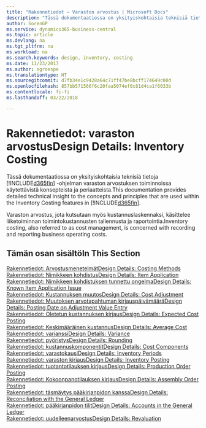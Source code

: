 ```yaml
---
title: "Rakennetiedot – Varaston arvostus | Microsoft Docs"
description: "Tässä dokumentaatiossa on yksityiskohtaisia teknisiä tietoja Business Central -sovelluksen varaston arvostuksen toiminnoissa käytettävistä konsepteista ja periaatteista."
author: SorenGP
ms.service: dynamics365-business-central
ms.topic: article
ms.devlang: na
ms.tgt_pltfrm: na
ms.workload: na
ms.search.keywords: design, inventory, costing
ms.date: 11/23/2017
ms.author: sgroespe
ms.translationtype: HT
ms.sourcegitcommit: d7fb34e1c9428a64c71ff47be8bcff174649c00d
ms.openlocfilehash: 857bb571566f6c20faa5074ef0c81d4ca1f6033b
ms.contentlocale: fi-fi
ms.lasthandoff: 03/22/2018

---
```

# <a name="design-details-inventory-costing"></a><span data-ttu-id="115cd-103">Rakennetiedot: varaston arvostus</span><span class="sxs-lookup"><span data-stu-id="115cd-103">Design Details: Inventory Costing</span></span>
<span data-ttu-id="115cd-104">Tässä dokumentaatiossa on yksityiskohtaisia teknisiä tietoja [!INCLUDE[d365fin](includes/d365fin_md.md)] -ohjelman varaston arvostuksen toiminnoissa käytettävistä konsepteista ja periaatteista.</span><span class="sxs-lookup"><span data-stu-id="115cd-104">This documentation provides detailed technical insight to the concepts and principles that are used within the Inventory Costing features in [!INCLUDE[d365fin](includes/d365fin_md.md)].</span></span>  

<span data-ttu-id="115cd-105">Varaston arvostus, jota kutsutaan myös kustannuslaskennaksi, käsittelee liiketoiminnan toimintokustannusten tallennusta ja raportointia.</span><span class="sxs-lookup"><span data-stu-id="115cd-105">Inventory costing, also referred to as cost management, is concerned with recording and reporting business operating costs.</span></span>  

## <a name="in-this-section"></a><span data-ttu-id="115cd-106">Tämän osan sisältö</span><span class="sxs-lookup"><span data-stu-id="115cd-106">In This Section</span></span>  
[<span data-ttu-id="115cd-107">Rakennetiedot: Arvostusmenetelmät</span><span class="sxs-lookup"><span data-stu-id="115cd-107">Design Details: Costing Methods</span></span>](design-details-costing-methods.md)  
[<span data-ttu-id="115cd-108">Rakennetiedot: Nimikkeen kohdistus</span><span class="sxs-lookup"><span data-stu-id="115cd-108">Design Details: Item Application</span></span>](design-details-item-application.md)  
[<span data-ttu-id="115cd-109">Rakennetiedot: Nimikkeen kohdistuksen tunnettu ongelma</span><span class="sxs-lookup"><span data-stu-id="115cd-109">Design Details: Known Item Application Issue</span></span>](design-details-inventory-zero-level-open-item-ledger-entries.md)  
[<span data-ttu-id="115cd-110">Rakennetiedot: Kustannuksen muutos</span><span class="sxs-lookup"><span data-stu-id="115cd-110">Design Details: Cost Adjustment</span></span>](design-details-cost-adjustment.md)  
[<span data-ttu-id="115cd-111">Rakennetiedot: Muutoksen arvotapahtuman kirjauspäivämäärä</span><span class="sxs-lookup"><span data-stu-id="115cd-111">Design Details: Posting Date on Adjustment Value Entry</span></span>](design-details-inventory-adjustment-value-entry-posting-date.md)  
[<span data-ttu-id="115cd-112">Rakennetiedot: Oletetun kustannuksen kirjaus</span><span class="sxs-lookup"><span data-stu-id="115cd-112">Design Details: Expected Cost Posting</span></span>](design-details-expected-cost-posting.md)  
[<span data-ttu-id="115cd-113">Rakennetiedot: Keskimääräinen kustannus</span><span class="sxs-lookup"><span data-stu-id="115cd-113">Design Details: Average Cost</span></span>](design-details-average-cost.md)  
[<span data-ttu-id="115cd-114">Rakennetiedot: varianssi</span><span class="sxs-lookup"><span data-stu-id="115cd-114">Design Details: Variance</span></span>](design-details-variance.md)  
[<span data-ttu-id="115cd-115">Rakennetiedot: pyöristys</span><span class="sxs-lookup"><span data-stu-id="115cd-115">Design Details: Rounding</span></span>](design-details-rounding.md)  
[<span data-ttu-id="115cd-116">Rakennetiedot: kustannuskomponentit</span><span class="sxs-lookup"><span data-stu-id="115cd-116">Design Details: Cost Components</span></span>](design-details-cost-components.md)  
[<span data-ttu-id="115cd-117">Rakennetiedot: varastokausi</span><span class="sxs-lookup"><span data-stu-id="115cd-117">Design Details: Inventory Periods</span></span>](design-details-inventory-periods.md)  
[<span data-ttu-id="115cd-118">Rakennetiedot: varaston kirjaus</span><span class="sxs-lookup"><span data-stu-id="115cd-118">Design Details: Inventory Posting</span></span>](design-details-inventory-posting.md)  
[<span data-ttu-id="115cd-119">Rakennetiedot: tuotantotilauksen kirjaus</span><span class="sxs-lookup"><span data-stu-id="115cd-119">Design Details: Production Order Posting</span></span>](design-details-production-order-posting.md)  
[<span data-ttu-id="115cd-120">Rakennetiedot: Kokoonpanotilauksen kirjaus</span><span class="sxs-lookup"><span data-stu-id="115cd-120">Design Details: Assembly Order Posting</span></span>](design-details-assembly-order-posting.md)  
[<span data-ttu-id="115cd-121">Rakennetiedot: täsmäytys pääkirjanpidon kanssa</span><span class="sxs-lookup"><span data-stu-id="115cd-121">Design Details: Reconciliation with the General Ledger</span></span>](design-details-reconciliation-with-the-general-ledger.md)  
[<span data-ttu-id="115cd-122">Rakennetiedot: pääkirjanpidon tilit</span><span class="sxs-lookup"><span data-stu-id="115cd-122">Design Details: Accounts in the General Ledger</span></span>](design-details-accounts-in-the-general-ledger.md)  
[<span data-ttu-id="115cd-123">Rakennetiedot: uudelleenarvostus</span><span class="sxs-lookup"><span data-stu-id="115cd-123">Design Details: Revaluation</span></span>](design-details-revaluation.md)

